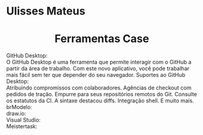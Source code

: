 # Ulisses Mateus
<h1 align="center">Ferramentas Case</h1>
 GitHub Desktop:<br>
O GitHub Desktop é uma ferramenta que permite interagir com o GitHub a partir da área de trabalho. Com este novo aplicativo, você pode trabalhar mais fácil sem ter que depender do seu navegador. Suportes ao GitHub Desktop:
<br>
Atribuindo compromissos com colaboradores.
Agências de checkout com pedidos de tração.
Empurre para seus repositórios remotos do Git.
Consulte os estatutos da CI.
A sintaxe destacou diffs.
Integração shell.
E muito mais.<br>
 brModelo:<br>
 draw.io:<br>
 Visual Studio:<br>
 Meistertask:<br>
